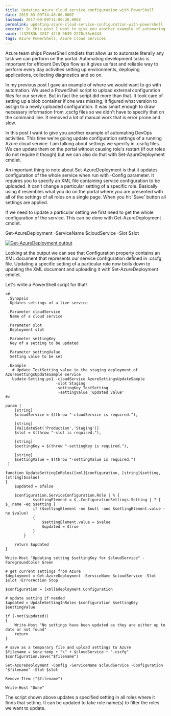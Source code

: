 ```yaml
---
title: Updating Azure cloud service configuration with PowerShell
date: 2015-03-09T14:48:00.000Z
lastmod: 2017-09-09T11:00:28.000Z
permalink: updating-azure-cloud-service-configuration-with-powershell
excerpt: In this post I want to give you another example of automating DevOps activities. This time we're going update configuration settings of a running Azure cloud service. I am talking about settings we specify in .cscfg files.
uuid: ff32983b-3247-42f8-9639-2278c55c6443
tags: Azure PowerShell, Azure Cloud Services
---
```


Azure team ships PowerShell cmdlets that allow us to automate literally any task we can perform on the portal. Automating development tasks is important for efficient DevOps flow as it gives us fast and reliable way to perform every day activities setting up environments, deploying applications, collecting diagnostics and so on.

In my previous post I gave an example of where we would want to go with automation. We used a PowerShell script to upload external configuration files for our service. But in fact the script did more than that. It took care of setting up a blob container if one was missing, it figured what version to assign to a newly uploaded configuration. It was smart enough to draw necessary information from .cscfg files so we didn't have to specify that on the command line. It removed a lot of manual work that is error prone and slow.

In this post I want to give you another example of automating DevOps activities. This time we're going update configuration settings of a running Azure cloud service. I am talking about settings we specify in .cscfg files. We can update them on the portal without causing role's restart (if our roles do not require it though) but we can also do that with Set-AzureDeployment cmdlet.

An important thing to note about Set-AzureDeployment is that it updates configuration of the whole service when run with -Config parameter. It requires you to specify an XML file containing service configuration to be uploaded. It can't change a particular setting of a specific role. Basically using it resembles what you do on the portal where you are presented with all of the settings of all roles on a single page. When you hit 'Save' button all settings are applied.

If we need to update a particular setting we first need to get the whole configuration of the service. This can be done with Get-AzureDeployment cmdlet.

Get-AzureDeployment -ServiceName $cloudService -Slot $slot

[![Get-AzureDeployment output](https://blogcontent.azureedge.net/Get-AzureDeployment_thumb.png "Get-AzureDeployment output")](https://blogcontent.azureedge.net/Get-AzureDeployment.png)

Looking at the output we can see that Configuration property contains an XML document that represents our service configuration defined in .cscfg file. Updating a specific setting of a particular role now boils down to updating the XML document and uploading it with Set-AzureDeployment cmdlet.

Let's write a PowerShell script for that!

```
<# 
 .Synopsis
  Updates settings of a live service

 .Parameter cloudService
  Name of a cloud service

 .Parameter slot
  Deployment slot

 .Parameter settingKey
  Key of a setting to be updated

 .Parameter settingValue
  Setting value to be set

 .Example
   # Update TestSetting value in the staging deployment of AzureSettingsUpdateSample service
   Update-Setting.ps1 -cloudService AzureSettingsUpdateSample 
                      -slot Staging 
                      -settingKey TestSetting 
                       -settingValue 'updated value'
#>

param (
    [string] 
    $cloudService = $(throw "-cloudService is required."),

    [string]
    [ValidateSet('Production','Staging')]
    $slot = $(throw "-slot is required."),

    [string] 
    $settingKey = $(throw "-settingKey is required."),

    [string] 
    $settingValue = $(throw "-settingValue is required.")
 )

function UpdateSettingInRoles([xml]$configuration, [string]$setting, [string]$value)
{
    $updated = $false

    $configuration.ServiceConfiguration.Role | % { 
            $settingElement = $_.ConfigurationSettings.Setting | ? { $_.name -eq $setting }
            if ($settingElement -ne $null -and $settingElement.value -ne $value)
            {
                $settingElement.value = $value
                $updated = $true
            }
        }

    return $updated
}

Write-Host "Updating setting $settingKey for $cloudService" -ForegroundColor Green

# get current settings from Azure
$deployment = Get-AzureDeployment -ServiceName $cloudService -Slot $slot -ErrorAction Stop

$configuration = [xml]$deployment.Configuration

# update setting if needed
$updated = UpdateSettingInRoles $configuration $settingKey $settingValue

if (-not($updated))
{
    Write-Host "No settings have been updated as they are either up to date or not found"
    return
}

# save as a temporary file and upload settings to Azure
$filename = $env:temp + "\" + $cloudService + ".cscfg"
$configuration.Save("$filename")

Set-AzureDeployment -Config -ServiceName $cloudService -Configuration "$filename" -Slot $slot

Remove-Item ("$filename")

Write-Host "Done"

```

The script shown above updates a specified setting in all roles where it finds that setting. It can be updated to take role name(s) to filter the roles we want to update.